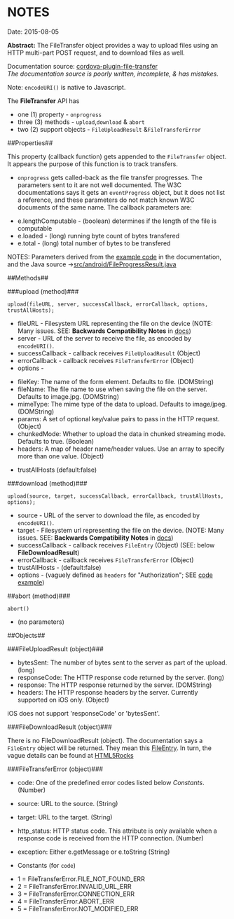 # NOTES #
Date: 2015-08-05

**Abstract:** The FileTransfer object provides a way to upload files using an HTTP multi-part POST request, and to download files as well.

Documentation source: [cordova-plugin-file-transfer](https://github.com/apache/cordova-plugin-file-transfer/blob/16249c2f7ac53cb593e11eeae180066a88a28271/doc/index.md) <br />
*The documentation source is poorly written, incomplete, & has mistakes.*

Note: `encodeURI()` is native to Javascript.

The **FileTransfer** API has
* one (1) property - `onprogress`
* three (3) methods - `upload`,`download` &amp; `abort`
* two (2)  support objects - `FileUploadResult` &amp;`FileTransferError`

##Properties##

This property (callback function) gets appended to the `FileTransfer` object. It appears the purpose of this function is to track transfers.

* `onprogress` gets called-back as the file transfer progresses. The parameters sent to it are not well documented. The W3C documentations says it gets an `eventProgress` object, but it does not list a reference, and these parameters do not match known W3C documents of the same name. The callback parameters are:
 - e.lengthComputable - (boolean) determines if the length of the file is computable
 - e.loaded - (long) running byte count of bytes transfered
 - e.total - (long) total number of bytes to be transfered

NOTES: Parameters derived from the [example code](https://github.com/apache/cordova-plugin-file-transfer/blob/16249c2f7ac53cb593e11eeae180066a88a28271/doc/index.md) in the documentation, and the Java source -&gt;[src/android/FileProgressResult.java](https://github.com/apache/cordova-plugin-file-transfer/blob/16249c2f7ac53cb593e11eeae180066a88a28271/src/android/FileProgressResult.java)

##Methods##

###upload (method)###

`upload(fileURL, server, successCallback, errorCallback, options, trustAllHosts);`

* fileURL - Filesystem URL representing the file on the device (NOTE: Many issues. SEE: **Backwards Compatibility Notes** in [docs](https://github.com/apache/cordova-plugin-file-transfer/blob/16249c2f7ac53cb593e11eeae180066a88a28271/doc/index.md))
* server - URL of the server to receive the file, as encoded by `encodeURI()`.
* successCallback - callback receives `FileUploadResult` (Object)
* errorCallback - callback receives `FileTransferError` (Object)
* options -
 - fileKey: The name of the form element. Defaults to file. (DOMString)
 - fileName: The file name to use when saving the file on the server. Defaults to image.jpg. (DOMString)
 - mimeType: The mime type of the data to upload. Defaults to image/jpeg. (DOMString)
 - params: A set of optional key/value pairs to pass in the HTTP request. (Object)
 - chunkedMode: Whether to upload the data in chunked streaming mode. Defaults to true. (Boolean)
 - headers: A map of header name/header values. Use an array to specify more than one value. (Object)
* trustAllHosts (default:false)

###download (method)###

`upload(source, target, successCallback, errorCallback, trustAllHosts, options);`

* source - URL of the server to download the file, as encoded by `encodeURI()`.
* target - Filesystem url representing the file on the device. (NOTE: Many issues. SEE: **Backwards Compatibility Notes** in [docs](https://github.com/apache/cordova-plugin-file-transfer/blob/16249c2f7ac53cb593e11eeae180066a88a28271/doc/index.md))
* successCallback - callback receives `FileEntry` (Object) (SEE: below **FileDownloadResult**)
* errorCallback - callback receives `FileTransferError` (Object)
* trustAllHosts - (default:false)
* options - (vaguely defined as `headers` for "Authorization"; SEE [code example](https://github.com/apache/cordova-plugin-file-transfer/blob/16249c2f7ac53cb593e11eeae180066a88a28271/doc/index.md))

##abort (method)###

`abort()`

* (no parameters)


##Objects##

###FileUploadResult (object)###

* bytesSent: The number of bytes sent to the server as part of the upload. (long)
* responseCode: The HTTP response code returned by the server. (long)
* response: The HTTP response returned by the server. (DOMString)
* headers: The HTTP response headers by the server. Currently supported on iOS only. (Object)

iOS does not support 'responseCode' or 'bytesSent'.

###FileDownloadResult (object)###

There is no FileDownloadResult (object). The documentation says a `FileEntry` object will be returned. They mean this [FileEntry](https://github.com/apache/cordova-plugin-file). In turn, the vague details can be found at [HTML5Rocks](http://www.html5rocks.com/en/tutorials/file/filesystem/)

###FileTransferError (object)###

* code: One of the predefined error codes listed below *Constants*. (Number)
* source: URL to the source. (String)
* target: URL to the target. (String)
* http_status: HTTP status code. This attribute is only available when a response code is received from the HTTP connection. (Number)
* exception: Either e.getMessage or e.toString (String)

* Constants (for `code`)
 - 1 = FileTransferError.FILE_NOT_FOUND_ERR
 - 2 = FileTransferError.INVALID_URL_ERR
 - 3 = FileTransferError.CONNECTION_ERR
 - 4 = FileTransferError.ABORT_ERR
 - 5 = FileTransferError.NOT_MODIFIED_ERR

